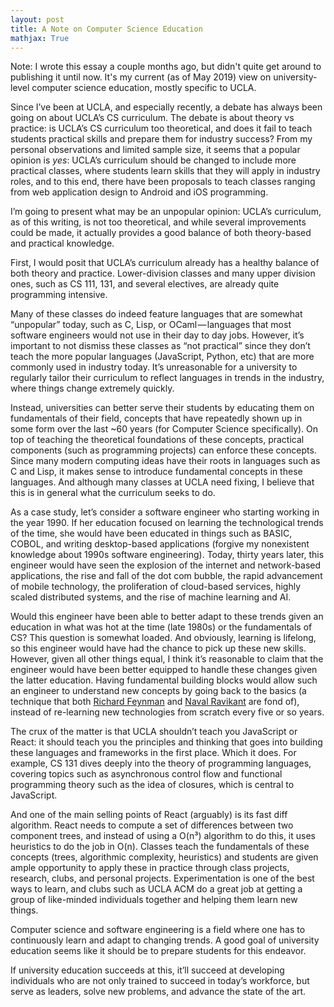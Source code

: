 ```yaml
---
layout: post
title: A Note on Computer Science Education
mathjax: True
---
```


Note: I wrote this essay a couple months ago, but didn't quite get around to publishing it until now. It's my current (as of May 2019) view on university-level computer science education, mostly specific to UCLA.

Since I’ve been at UCLA, and especially recently, a debate has always been going on about UCLA’s CS curriculum. The debate is about theory vs practice: is UCLA’s CS curriculum too theoretical, and does it fail to teach students practical skills and prepare them for industry success? From my personal observations and limited sample size, it seems that a popular opinion is *yes*: UCLA’s curriculum should be changed to include more practical classes, where students learn skills that they will apply in industry roles, and to this end, there have been proposals to teach classes ranging from web application design to Android and iOS programming.

I’m going to present what may be an unpopular opinion: UCLA’s curriculum, as of this writing, is not too theoretical, and while several improvements could be made, it actually provides a good balance of both theory-based and practical knowledge.

First, I would posit that UCLA’s curriculum already has a healthy balance of both theory and practice. Lower-division classes and many upper division ones, such as CS 111, 131, and several electives, are already quite programming intensive. 

Many of these classes do indeed feature languages that are somewhat “unpopular” today, such as C, Lisp, or OCaml — languages that most software engineers would not use in their day to day jobs. However, it’s important to not dismiss these classes as “not practical” since they don’t teach the more popular languages (JavaScript, Python, etc) that are more commonly used in industry today. It’s unreasonable for a university to regularly tailor their curriculum to reflect languages in trends in the industry, where things change extremely quickly. 

Instead, universities can better serve their students by educating them on fundamentals of their field, concepts that have repeatedly shown up in some form over the last ~60 years (for Computer Science specifically). On top of teaching the theoretical foundations of these concepts, practical components (such as programming projects) can enforce these concepts. Since many modern computing ideas have their roots in languages such as C and Lisp, it makes sense to introduce fundamental concepts in these languages. And although many classes at UCLA need fixing, I believe that this is in general what the curriculum seeks to do.

As a case study, let’s consider a software engineer who starting working in the year 1990. If her education focused on learning the technological trends of the time, she would have been educated in things such as BASIC, COBOL, and writing desktop-based applications (forgive my nonexistent knowledge about 1990s software engineering). Today, thirty years later, this engineer would have seen the explosion of the internet and network-based applications, the rise and fall of the dot com bubble, the rapid advancement of mobile technology, the proliferation of cloud-based services, highly scaled distributed systems, and the rise of machine learning and AI.

Would this engineer have been able to better adapt to these trends given an education in what was hot at the time (late 1980s) or the fundamentals of CS? This question is somewhat loaded. And obviously, learning is lifelong, so this engineer would have had the chance to pick up these new skills. However, given all other things equal, I think it’s reasonable to claim that the engineer would have been better equipped to handle these changes given the latter education. Having fundamental building blocks would allow such an engineer to understand new concepts by going back to the basics (a technique that both [Richard Feynman](https://fs.blog/2012/04/feynman-technique/) and [Naval Ravikant](https://podcastnotes.org/2019/02/27/naval-knowledge-project/) are fond of), instead of re-learning new technologies from scratch every five or so years.

The crux of the matter is that UCLA shouldn’t teach you JavaScript or React: it should teach you the principles and thinking that goes into building these languages and frameworks in the first place. Which it does. For example, CS 131 dives deeply into the theory of programming languages, covering topics such as asynchronous control flow and functional programming theory such as the idea of closures, which is central to JavaScript. 

And one of the main selling points of React (arguably) is its fast diff algorithm. React needs to compute a set of differences between two component trees, and instead of using a O(n³) algorithm to do this, it uses heuristics to do the job in O(n). Classes teach the fundamentals of these concepts (trees, algorithmic complexity, heuristics) and students are given ample opportunity to apply these in practice through class projects, research, clubs, and personal projects. Experimentation is one of the best ways to learn, and clubs such as UCLA ACM do a great job at getting a group of like-minded individuals together and helping them learn new things.

Computer science and software engineering is a field where one has to continuously learn and adapt to changing trends. A good goal of university education seems like it should be to prepare students for this endeavor.

If university education succeeds at this, it’ll succeed at developing individuals who are not only trained to succeed in today’s workforce, but serve as leaders, solve new problems, and advance the state of the art.
